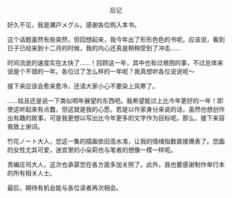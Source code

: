 <p align="center">后记</p>

好久不见，我是瀬戸メグル。感谢各位购入本书。

这个话题虽然有些突然，但回想起来，我今年出了形形色色的书呢。应该说，看到日子已经来到十二月的时候，我的内心还真是稍稍受到了冲击……

时间流逝的速度实在太快了……！回顾这一年，其中也有过艰困的事，不过总体来说是个不错的一年。各位过了怎么样的一年呢？我真想听各位说说呢～

接下来应该会愈来愈冷，还请大家小心不要染上风寒了。

……姑且还是说一下类似明年展望的东西吧。我希望能过上比今年更好的一年！即使这听起来有点蠢，但这就是我的心愿。若是以作家身分来说的话，虽然也想创作出有趣的故事，可是我更想以写出比今年更多的文字作为目标呢。那么，接下来容我致上谢词。

竹花ノート大人，您这一集的插画依旧高水准，让我的情绪指数直接爆表了。您画的女性尤其可爱，迷宫里的小朵莉也与笔者的想像一模一样呢。

责编庄司大人，这次也承蒙您在各方面多加关照了。此外，我也要感谢制作单行本的所有相关人士。

最后，期待有机会能与各位读者再次相会。


